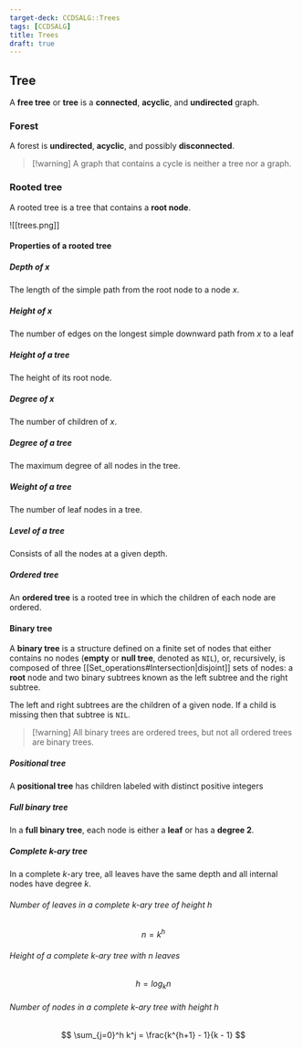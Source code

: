 ```yaml
---
target-deck: CCDSALG::Trees
tags: [CCDSALG]
title: Trees
draft: true
---
```


## Tree

A **free tree** or **tree** is a **connected**, **acyclic**, and **undirected** graph.

<!--ID: 1723125334945-->

### Forest

A forest is **undirected**, **acyclic**, and possibly **disconnected**.

>[!warning] A graph that contains a cycle is neither a tree nor a graph.

<!--ID: 1723125334947-->

### Rooted tree

A rooted tree is a tree that contains a **root node**.

![[trees.png]]

<!--ID: 1723125334950-->

#### Properties of a rooted tree

<!--ID: 1723125334954-->

##### Depth of $x$

The length of the simple path from the root node to a node $x$.

<!--ID: 1723125334957-->

##### Height of $x$

The number of edges on the longest simple downward path from $x$ to a leaf

<!--ID: 1723125334959-->

##### Height of a tree

The height of its root node.

<!--ID: 1723125334962-->

##### Degree of $x$

The number of children of $x$.

<!--ID: 1723125334965-->

##### Degree of a tree

The maximum degree of all nodes in the tree.

<!--ID: 1723125334968-->

##### Weight of a tree

The number of leaf nodes in a tree.

<!--ID: 1723125334971-->

##### Level of a tree

Consists of all the nodes at a given depth.

<!--ID: 1723125334973-->

##### Ordered tree

An **ordered tree** is a rooted tree in which the children of each node are ordered.

<!--ID: 1723125334976-->

#### Binary tree

A **binary tree** is a structure defined on a finite set of nodes that either contains no nodes (**empty** or **null tree**, denoted as `NIL`), or, recursively, is composed of three [[Set_operations#Intersection|disjoint]] sets of nodes: a **root** node and two binary subtrees known as the left subtree and the right subtree.

The left and right subtrees are the children of a given node. If a child is missing then that subtree is `NIL`.

>[!warning] All binary trees are ordered trees, but not all ordered trees are binary trees.

<!--ID: 1723125334978-->

##### Positional tree

A **positional tree** has children labeled with distinct positive integers

<!--ID: 1723125334982-->

##### Full binary tree

In a **full binary tree**, each node is either a **leaf** or has a **degree 2**.

<!--ID: 1723125334985-->

##### Complete $k$-ary tree

In a complete $k$-ary tree, all leaves have the same depth and all internal nodes have degree $k$.

<!--ID: 1723125334988-->

###### Number of leaves in a complete $k$-ary tree of height $h$

$$
n = k^h
$$
<!--ID: 1723125334990-->

###### Height of a complete $k$-ary tree with $n$ leaves

$$
h = log_k n
$$
<!--ID: 1723125334993-->

###### Number of nodes in a complete $k$-ary tree with height $h$

$$
\sum_{j=0}^h k^j = \frac{k^{h+1} - 1}{k - 1}
$$
<!--ID: 1723125334995-->

